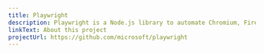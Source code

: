 ```yaml
---
title: Playwright
description: Playwright is a Node.js library to automate Chromium, Firefox and WebKit with a single API.
linkText: About this project
projectUrl: https://github.com/microsoft/playwright
---
```

